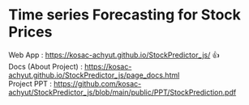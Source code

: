 # Time series Forecasting for Stock Prices 

Web App              :       https://kosac-achyut.github.io/StockPredictor_js/ :+1: <br>
Docs (About Project) :       https://kosac-achyut.github.io/StockPredictor_js/page_docs.html <br>
Project PPT          :       https://github.com/kosac-achyut/StockPredictor_js/blob/main/public/PPT/StockPrediction.pdf
